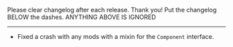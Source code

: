 Please clear changelog after each release.
Thank you!
Put the changelog BELOW the dashes. ANYTHING ABOVE IS IGNORED

-----------------
- Fixed a crash with any mods with a mixin for the `Component` interface.
